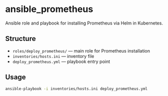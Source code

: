 # ansible_prometheus

Ansible role and playbook for installing Prometheus via Helm in Kubernetes.

## Structure
- `roles/deploy_prometheus/` — main role for Prometheus installation
- `inventories/hosts.ini` — inventory file
- `deploy_prometheus.yml` — playbook entry point

## Usage
```bash
ansible-playbook -i inventories/hosts.ini deploy_prometheus.yml
```
